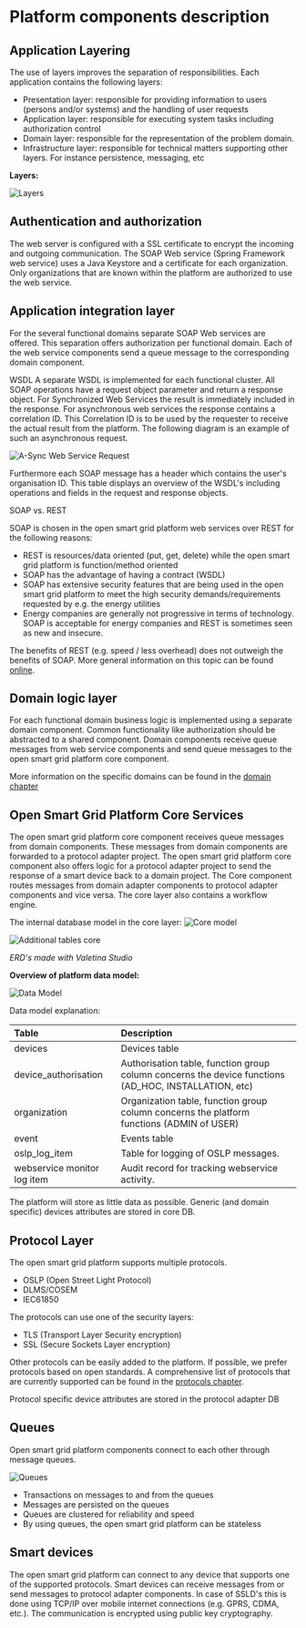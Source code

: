 <!--
SPDX-FileCopyrightText: Contributors to the GXF project

SPDX-License-Identifier: Apache-2.0
-->

# Platform components description

## Application Layering

The use of layers improves the separation of responsibilities. Each application contains the following layers:

* Presentation layer: responsible for providing information to users \(persons and/or systems\) and the handling of user requests
* Application layer: responsible for executing system tasks including authorization control
* Domain layer: responsible for the representation of the problem domain.
* Infrastructure layer: responsible for technical matters supporting other layers. For instance persistence, messaging, etc

**Layers:**

![Layers](../.gitbook/assets/OSGP-components.png)

## Authentication and authorization

The web server is configured with a SSL certificate to encrypt the incoming and outgoing communication. The SOAP Web service \(Spring Framework web service\) uses a Java Keystore and a certificate for each organization. Only organizations that are known within the platform are authorized to use the web service.

## Application integration layer

For the several functional domains separate SOAP Web services are offered. This separation offers authorization per functional domain. Each of the web service components send a queue message to the corresponding domain component.

WSDL A separate WSDL is implemented for each functional cluster. All SOAP operations have a request object parameter and return a response object. For Synchronized Web Services the result is immediately included in the response. For asynchronous web services the response contains a correlation ID. This Correlation ID is to be used by the requester to receive the actual result from the platform. The following diagram is an example of such an asynchronous request.

![A-Sync Web Service Request](../.gitbook/assets/a-sync-web-service-request.png)

Furthermore each SOAP message has a header which contains the user's organisation ID. This table displays an overview of the WSDL's including operations and fields in the request and response objects.

SOAP vs. REST

SOAP is chosen in the open smart grid platform web services over REST for the following reasons:

* REST is resources/data oriented \(put, get, delete\) while the open smart grid platform is function/method oriented
* SOAP has the advantage of having a contract \(WSDL\)
* SOAP has extensive security features that are being used in the open smart grid platform to meet the high security demands/requirements requested by e.g. the energy utilities
* Energy companies are generally not progressive in terms of technology. SOAP is acceptable for energy companies and REST is sometimes seen as new and insecure.

The benefits of REST \(e.g. speed / less overhead\) does not outweigh the benefits of SOAP. More general information on this topic can be found [online](http://spf13.com/post/soap-vs-rest).

## Domain logic layer

For each functional domain business logic is implemented using a separate domain component. Common functionality like authorization should be abstracted to a shared component. Domain components receive queue messages from web service components and send queue messages to the open smart grid platform core component.

More information on the specific domains can be found in the [domain chapter](../domains)

## Open Smart Grid Platform Core Services

The open smart grid platform core component receives queue messages from domain components. These messages from domain components are forwarded to a protocol adapter project. The open smart grid platform core component also offers logic for a protocol adapter project to send the response of a smart device back to a domain project. The Core component routes messages from domain adapter components to protocol adapter components and vice versa. The core layer also contains a workflow engine.

The internal database model in the core layer: ![Core model](../.gitbook/assets/OSGP-core-model.png)

![Additional tables core](../.gitbook/assets/OSGP-core-additional-tables.png)

_ERD's made with Valetina Studio_

**Overview of platform data model:**

![Data Model](../.gitbook/assets/data-model.png)

Data model explanation:

| **Table** | **Description** |
| :--- | :--- |
| devices | Devices table |
| device\_authorisation | Authorisation table, function group column concerns the device functions \(AD\_HOC, INSTALLATION, etc\) |
| organization | Organization table, function group column concerns the platform functions \(ADMIN of USER\) |
| event | Events table |
| oslp\_log\_item | Table for logging of OSLP messages. |
| webservice monitor log item | Audit record for tracking webservice activity. |

The platform will store as little data as possible. Generic \(and domain specific\) devices attributes are stored in core DB.

## Protocol Layer

The open smart grid platform supports multiple protocols.

* OSLP \(Open Street Light Protocol\)
* DLMS/COSEM
* IEC61850

The protocols can use one of the security layers:

* TLS \(Transport Layer Security encryption\)
* SSL \(Secure Sockets Layer encryption\)

Other protocols can be easily added to the platform. If possible, we prefer protocols based on open standards. A comprehensive list of protocols that are currently supported can be found in the [protocols chapter](../protocols).

Protocol specific device attributes are stored in the protocol adapter DB

## Queues

Open smart grid platform components connect to each other through message queues.

![Queues](../.gitbook/assets/Queues.png)

* Transactions on messages to and from the queues
* Messages are persisted on the queues
* Queues are clustered for reliability and speed
* By using queues, the open smart grid platform can be stateless

## Smart devices

The open smart grid platform can connect to any device that supports one of the supported protocols. Smart devices can receive messages from or send messages to protocol adapter components. In case of SSLD's this is done using TCP/IP over mobile internet connections \(e.g. GPRS, CDMA, etc.\). The communication is encrypted using public key cryptography.

